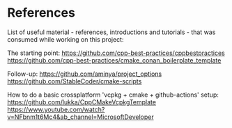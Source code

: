 # References
List of useful material - references, introductions and tutorials - that was consumed while working on this project:

The starting point:
https://github.com/cpp-best-practices/cppbestpractices
https://github.com/cpp-best-practices/cmake_conan_boilerplate_template

Follow-up:
https://github.com/aminya/project_options
https://github.com/StableCoder/cmake-scripts

How to do a basic crossplatform 'vcpkg + cmake + github-actions' setup:
https://github.com/lukka/CppCMakeVcpkgTemplate
https://www.youtube.com/watch?v=NFbnm1t6Mc4&ab_channel=MicrosoftDeveloper